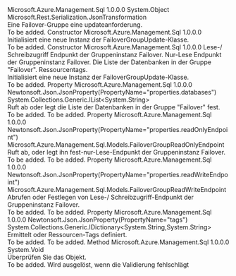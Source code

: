 <Type Name="FailoverGroupUpdate" FullName="Microsoft.Azure.Management.Sql.Models.FailoverGroupUpdate">
  <TypeSignature Language="C#" Value="public class FailoverGroupUpdate" />
  <TypeSignature Language="ILAsm" Value=".class public auto ansi beforefieldinit FailoverGroupUpdate extends System.Object" />
  <TypeSignature Language="DocId" Value="T:Microsoft.Azure.Management.Sql.Models.FailoverGroupUpdate" />
  <TypeSignature Language="VB.NET" Value="Public Class FailoverGroupUpdate" />
  <TypeSignature Language="F#" Value="type FailoverGroupUpdate = class" />
  <AssemblyInfo>
    <AssemblyName>Microsoft.Azure.Management.Sql</AssemblyName>
    <AssemblyVersion>1.0.0.0</AssemblyVersion>
  </AssemblyInfo>
  <Base>
    <BaseTypeName>System.Object</BaseTypeName>
  </Base>
  <Interfaces />
  <Attributes>
    <Attribute>
      <AttributeName>Microsoft.Rest.Serialization.JsonTransformation</AttributeName>
    </Attribute>
  </Attributes>
  <Docs>
    <summary>
            Eine Failover-Gruppe eine updateanforderung.
            </summary>
    <remarks>To be added.</remarks>
  </Docs>
  <Members>
    <Member MemberName=".ctor">
      <MemberSignature Language="C#" Value="public FailoverGroupUpdate ();" />
      <MemberSignature Language="ILAsm" Value=".method public hidebysig specialname rtspecialname instance void .ctor() cil managed" />
      <MemberSignature Language="DocId" Value="M:Microsoft.Azure.Management.Sql.Models.FailoverGroupUpdate.#ctor" />
      <MemberSignature Language="VB.NET" Value="Public Sub New ()" />
      <MemberType>Constructor</MemberType>
      <AssemblyInfo>
        <AssemblyName>Microsoft.Azure.Management.Sql</AssemblyName>
        <AssemblyVersion>1.0.0.0</AssemblyVersion>
      </AssemblyInfo>
      <Parameters />
      <Docs>
        <summary>
            Initialisiert eine neue Instanz der FailoverGroupUpdate-Klasse.
            </summary>
        <remarks>To be added.</remarks>
      </Docs>
    </Member>
    <Member MemberName=".ctor">
      <MemberSignature Language="C#" Value="public FailoverGroupUpdate (Microsoft.Azure.Management.Sql.Models.FailoverGroupReadWriteEndpoint readWriteEndpoint = null, Microsoft.Azure.Management.Sql.Models.FailoverGroupReadOnlyEndpoint readOnlyEndpoint = null, System.Collections.Generic.IList&lt;string&gt; databases = null, System.Collections.Generic.IDictionary&lt;string,string&gt; tags = null);" />
      <MemberSignature Language="ILAsm" Value=".method public hidebysig specialname rtspecialname instance void .ctor(class Microsoft.Azure.Management.Sql.Models.FailoverGroupReadWriteEndpoint readWriteEndpoint, class Microsoft.Azure.Management.Sql.Models.FailoverGroupReadOnlyEndpoint readOnlyEndpoint, class System.Collections.Generic.IList`1&lt;string&gt; databases, class System.Collections.Generic.IDictionary`2&lt;string, string&gt; tags) cil managed" />
      <MemberSignature Language="DocId" Value="M:Microsoft.Azure.Management.Sql.Models.FailoverGroupUpdate.#ctor(Microsoft.Azure.Management.Sql.Models.FailoverGroupReadWriteEndpoint,Microsoft.Azure.Management.Sql.Models.FailoverGroupReadOnlyEndpoint,System.Collections.Generic.IList{System.String},System.Collections.Generic.IDictionary{System.String,System.String})" />
      <MemberSignature Language="VB.NET" Value="Public Sub New (Optional readWriteEndpoint As FailoverGroupReadWriteEndpoint = null, Optional readOnlyEndpoint As FailoverGroupReadOnlyEndpoint = null, Optional databases As IList(Of String) = null, Optional tags As IDictionary(Of String, String) = null)" />
      <MemberSignature Language="F#" Value="new Microsoft.Azure.Management.Sql.Models.FailoverGroupUpdate : Microsoft.Azure.Management.Sql.Models.FailoverGroupReadWriteEndpoint * Microsoft.Azure.Management.Sql.Models.FailoverGroupReadOnlyEndpoint * System.Collections.Generic.IList&lt;string&gt; * System.Collections.Generic.IDictionary&lt;string, string&gt; -&gt; Microsoft.Azure.Management.Sql.Models.FailoverGroupUpdate" Usage="new Microsoft.Azure.Management.Sql.Models.FailoverGroupUpdate (readWriteEndpoint, readOnlyEndpoint, databases, tags)" />
      <MemberType>Constructor</MemberType>
      <AssemblyInfo>
        <AssemblyName>Microsoft.Azure.Management.Sql</AssemblyName>
        <AssemblyVersion>1.0.0.0</AssemblyVersion>
      </AssemblyInfo>
      <Parameters>
        <Parameter Name="readWriteEndpoint" Type="Microsoft.Azure.Management.Sql.Models.FailoverGroupReadWriteEndpoint" />
        <Parameter Name="readOnlyEndpoint" Type="Microsoft.Azure.Management.Sql.Models.FailoverGroupReadOnlyEndpoint" />
        <Parameter Name="databases" Type="System.Collections.Generic.IList&lt;System.String&gt;" />
        <Parameter Name="tags" Type="System.Collections.Generic.IDictionary&lt;System.String,System.String&gt;" />
      </Parameters>
      <Docs>
        <param name="readWriteEndpoint">Lese-/ Schreibzugriff Endpunkt der Gruppeninstanz Failover.</param>
        <param name="readOnlyEndpoint">Nur-Lese Endpunkt der Gruppeninstanz Failover.</param>
        <param name="databases">Die Liste der Datenbanken in der Gruppe "Failover".</param>
        <param name="tags">Ressourcentags.</param>
        <summary>
            Initialisiert eine neue Instanz der FailoverGroupUpdate-Klasse.
            </summary>
        <remarks>To be added.</remarks>
      </Docs>
    </Member>
    <Member MemberName="Databases">
      <MemberSignature Language="C#" Value="public System.Collections.Generic.IList&lt;string&gt; Databases { get; set; }" />
      <MemberSignature Language="ILAsm" Value=".property instance class System.Collections.Generic.IList`1&lt;string&gt; Databases" />
      <MemberSignature Language="DocId" Value="P:Microsoft.Azure.Management.Sql.Models.FailoverGroupUpdate.Databases" />
      <MemberSignature Language="VB.NET" Value="Public Property Databases As IList(Of String)" />
      <MemberSignature Language="F#" Value="member this.Databases : System.Collections.Generic.IList&lt;string&gt; with get, set" Usage="Microsoft.Azure.Management.Sql.Models.FailoverGroupUpdate.Databases" />
      <MemberType>Property</MemberType>
      <AssemblyInfo>
        <AssemblyName>Microsoft.Azure.Management.Sql</AssemblyName>
        <AssemblyVersion>1.0.0.0</AssemblyVersion>
      </AssemblyInfo>
      <Attributes>
        <Attribute>
          <AttributeName>Newtonsoft.Json.JsonProperty(PropertyName="properties.databases")</AttributeName>
        </Attribute>
      </Attributes>
      <ReturnValue>
        <ReturnType>System.Collections.Generic.IList&lt;System.String&gt;</ReturnType>
      </ReturnValue>
      <Docs>
        <summary>
            Ruft ab oder legt die Liste der Datenbanken in der Gruppe "Failover" fest.
            </summary>
        <value>To be added.</value>
        <remarks>To be added.</remarks>
      </Docs>
    </Member>
    <Member MemberName="ReadOnlyEndpoint">
      <MemberSignature Language="C#" Value="public Microsoft.Azure.Management.Sql.Models.FailoverGroupReadOnlyEndpoint ReadOnlyEndpoint { get; set; }" />
      <MemberSignature Language="ILAsm" Value=".property instance class Microsoft.Azure.Management.Sql.Models.FailoverGroupReadOnlyEndpoint ReadOnlyEndpoint" />
      <MemberSignature Language="DocId" Value="P:Microsoft.Azure.Management.Sql.Models.FailoverGroupUpdate.ReadOnlyEndpoint" />
      <MemberSignature Language="VB.NET" Value="Public Property ReadOnlyEndpoint As FailoverGroupReadOnlyEndpoint" />
      <MemberSignature Language="F#" Value="member this.ReadOnlyEndpoint : Microsoft.Azure.Management.Sql.Models.FailoverGroupReadOnlyEndpoint with get, set" Usage="Microsoft.Azure.Management.Sql.Models.FailoverGroupUpdate.ReadOnlyEndpoint" />
      <MemberType>Property</MemberType>
      <AssemblyInfo>
        <AssemblyName>Microsoft.Azure.Management.Sql</AssemblyName>
        <AssemblyVersion>1.0.0.0</AssemblyVersion>
      </AssemblyInfo>
      <Attributes>
        <Attribute>
          <AttributeName>Newtonsoft.Json.JsonProperty(PropertyName="properties.readOnlyEndpoint")</AttributeName>
        </Attribute>
      </Attributes>
      <ReturnValue>
        <ReturnType>Microsoft.Azure.Management.Sql.Models.FailoverGroupReadOnlyEndpoint</ReturnType>
      </ReturnValue>
      <Docs>
        <summary>
            Ruft ab, oder legt ihn fest-nur-Lese-Endpunkt der Gruppeninstanz Failover.
            </summary>
        <value>To be added.</value>
        <remarks>To be added.</remarks>
      </Docs>
    </Member>
    <Member MemberName="ReadWriteEndpoint">
      <MemberSignature Language="C#" Value="public Microsoft.Azure.Management.Sql.Models.FailoverGroupReadWriteEndpoint ReadWriteEndpoint { get; set; }" />
      <MemberSignature Language="ILAsm" Value=".property instance class Microsoft.Azure.Management.Sql.Models.FailoverGroupReadWriteEndpoint ReadWriteEndpoint" />
      <MemberSignature Language="DocId" Value="P:Microsoft.Azure.Management.Sql.Models.FailoverGroupUpdate.ReadWriteEndpoint" />
      <MemberSignature Language="VB.NET" Value="Public Property ReadWriteEndpoint As FailoverGroupReadWriteEndpoint" />
      <MemberSignature Language="F#" Value="member this.ReadWriteEndpoint : Microsoft.Azure.Management.Sql.Models.FailoverGroupReadWriteEndpoint with get, set" Usage="Microsoft.Azure.Management.Sql.Models.FailoverGroupUpdate.ReadWriteEndpoint" />
      <MemberType>Property</MemberType>
      <AssemblyInfo>
        <AssemblyName>Microsoft.Azure.Management.Sql</AssemblyName>
        <AssemblyVersion>1.0.0.0</AssemblyVersion>
      </AssemblyInfo>
      <Attributes>
        <Attribute>
          <AttributeName>Newtonsoft.Json.JsonProperty(PropertyName="properties.readWriteEndpoint")</AttributeName>
        </Attribute>
      </Attributes>
      <ReturnValue>
        <ReturnType>Microsoft.Azure.Management.Sql.Models.FailoverGroupReadWriteEndpoint</ReturnType>
      </ReturnValue>
      <Docs>
        <summary>
            Abrufen oder Festlegen von Lese-/ Schreibzugriff-Endpunkt der Gruppeninstanz Failover.
            </summary>
        <value>To be added.</value>
        <remarks>To be added.</remarks>
      </Docs>
    </Member>
    <Member MemberName="Tags">
      <MemberSignature Language="C#" Value="public System.Collections.Generic.IDictionary&lt;string,string&gt; Tags { get; set; }" />
      <MemberSignature Language="ILAsm" Value=".property instance class System.Collections.Generic.IDictionary`2&lt;string, string&gt; Tags" />
      <MemberSignature Language="DocId" Value="P:Microsoft.Azure.Management.Sql.Models.FailoverGroupUpdate.Tags" />
      <MemberSignature Language="VB.NET" Value="Public Property Tags As IDictionary(Of String, String)" />
      <MemberSignature Language="F#" Value="member this.Tags : System.Collections.Generic.IDictionary&lt;string, string&gt; with get, set" Usage="Microsoft.Azure.Management.Sql.Models.FailoverGroupUpdate.Tags" />
      <MemberType>Property</MemberType>
      <AssemblyInfo>
        <AssemblyName>Microsoft.Azure.Management.Sql</AssemblyName>
        <AssemblyVersion>1.0.0.0</AssemblyVersion>
      </AssemblyInfo>
      <Attributes>
        <Attribute>
          <AttributeName>Newtonsoft.Json.JsonProperty(PropertyName="tags")</AttributeName>
        </Attribute>
      </Attributes>
      <ReturnValue>
        <ReturnType>System.Collections.Generic.IDictionary&lt;System.String,System.String&gt;</ReturnType>
      </ReturnValue>
      <Docs>
        <summary>
            Ermittelt oder Ressourcen-Tags definiert.
            </summary>
        <value>To be added.</value>
        <remarks>To be added.</remarks>
      </Docs>
    </Member>
    <Member MemberName="Validate">
      <MemberSignature Language="C#" Value="public virtual void Validate ();" />
      <MemberSignature Language="ILAsm" Value=".method public hidebysig newslot virtual instance void Validate() cil managed" />
      <MemberSignature Language="DocId" Value="M:Microsoft.Azure.Management.Sql.Models.FailoverGroupUpdate.Validate" />
      <MemberSignature Language="VB.NET" Value="Public Overridable Sub Validate ()" />
      <MemberSignature Language="F#" Value="abstract member Validate : unit -&gt; unit&#xA;override this.Validate : unit -&gt; unit" Usage="failoverGroupUpdate.Validate " />
      <MemberType>Method</MemberType>
      <AssemblyInfo>
        <AssemblyName>Microsoft.Azure.Management.Sql</AssemblyName>
        <AssemblyVersion>1.0.0.0</AssemblyVersion>
      </AssemblyInfo>
      <ReturnValue>
        <ReturnType>System.Void</ReturnType>
      </ReturnValue>
      <Parameters />
      <Docs>
        <summary>
            Überprüfen Sie das Objekt.
            </summary>
        <remarks>To be added.</remarks>
        <exception cref="T:Microsoft.Rest.ValidationException">
            Wird ausgelöst, wenn die Validierung fehlschlägt
            </exception>
      </Docs>
    </Member>
  </Members>
</Type>